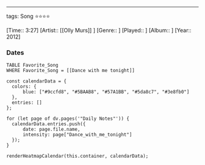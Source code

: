 ---
tags: Song ⭐⭐⭐⭐ 

[Time:: 3:27]
[Artist:: [[Olly Murs]] ]
[Genre:: ]
[Played:: ]
[Album:: ]
[Year:: 2012]
### Dates
````dataview
TABLE Favorite_Song
WHERE Favorite_Song = [[Dance with me tonight]]
````
  ```dataviewjs
const calendarData = { 
	colors: { 
		blue: ["#9ccfd8", "#5BAAB8", "#57A1BB", "#5da8c7", "#3e8fb0"] 
	}, 
	entries: [] 
}; 

for (let page of dv.pages('"Daily Notes"')) { 
	calendarData.entries.push({ 
		date: page.file.name, 
		intensity: page["Dance_with_me_tonight"]
	}); 
} 

renderHeatmapCalendar(this.container, calendarData);
```
